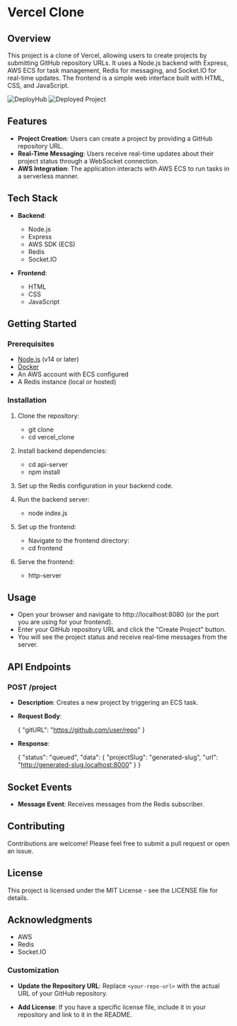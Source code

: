 # Vercel Clone

## Overview

This project is a clone of Vercel, allowing users to create projects by submitting GitHub repository URLs. It uses a Node.js backend with Express, AWS ECS for task management, Redis for messaging, and Socket.IO for real-time updates. The frontend is a simple web interface built with HTML, CSS, and JavaScript.

![DeployHub]("D:\Projects\Deploy_Hub\Images\Deploy-Hub.png") 
![Deployed Project](""D:\Projects\Deploy_Hub\Images\Deployed-Project.png"")

## Features

- **Project Creation**: Users can create a project by providing a GitHub repository URL.
- **Real-Time Messaging**: Users receive real-time updates about their project status through a WebSocket connection.
- **AWS Integration**: The application interacts with AWS ECS to run tasks in a serverless manner.

## Tech Stack

- **Backend**:
  - Node.js
  - Express
  - AWS SDK (ECS)
  - Redis
  - Socket.IO

- **Frontend**:
  - HTML
  - CSS
  - JavaScript

## Getting Started

### Prerequisites

- [Node.js](https://nodejs.org/) (v14 or later)
- [Docker](https://www.docker.com/)
- An AWS account with ECS configured
- A Redis instance (local or hosted)

### Installation

1. Clone the repository:

   - git clone <your-repo-url>
   - cd vercel_clone

2. Install backend dependencies:

   - cd api-server
   - npm install

3. Set up the Redis configuration in your backend code.

4. Run the backend server:

   - node index.js

5. Set up the frontend:

   - Navigate to the frontend directory:
   - cd frontend

6. Serve the frontend:

   - http-server

## Usage

- Open your browser and navigate to http://localhost:8080 (or the port you are using for your frontend).
- Enter your GitHub repository URL and click the "Create Project" button.
- You will see the project status and receive real-time messages from the server.

## API Endpoints

### POST /project

- **Description**: Creates a new project by triggering an ECS task.

- **Request Body**:

   {
     "gitURL": "https://github.com/user/repo"
   }

- **Response**:

   {
     "status": "queued",
     "data": {
       "projectSlug": "generated-slug",
       "url": "http://generated-slug.localhost:8000"
     }
   }

## Socket Events

- **Message Event**: Receives messages from the Redis subscriber.

## Contributing

Contributions are welcome! Please feel free to submit a pull request or open an issue.

## License

This project is licensed under the MIT License - see the LICENSE file for details.

## Acknowledgments

- AWS
- Redis
- Socket.IO

### Customization

- **Update the Repository URL**: Replace `<your-repo-url>` with the actual URL of your GitHub repository.

- **Add License**: If you have a specific license file, include it in your repository and link to it in the README.
